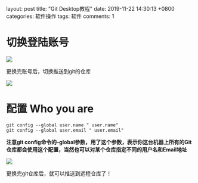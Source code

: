 layout: post
title:  "Git Desktop教程"
date:   2019-11-22 14:30:13 +0800
categories: 软件操作
tags: 软件
comments: 1

# 切换登陆账号

<img src="https://i.loli.net/2019/11/22/U13iNgJOnKmotTr.png"/>

更换完账号后，切换推送到git的仓库

<img src="https://i.loli.net/2019/11/22/PG2RJweyTSLzEjr.png"/>

# 配置 Who you are

```git
git config --global user.name " user.name"
git config --global user.email " user.email"
```

**注意git config命令的–global参数，用了这个参数，表示你这台机器上所有的Git仓库都会使用这个配置，当然也可以对某个仓库指定不同的用户名和Email地址**

<img src="https://i.loli.net/2019/11/22/DVUcQjkIgFEYaHn.png"/>

更换完git仓库后，就可以推送到远程仓库了！